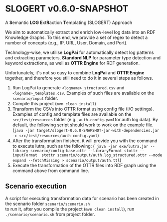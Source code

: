 # SLOGERT v0.6.0-SNAPSHOT 
A **S**emantic **LOG E**xt**R**action **T**emplating (SLOGERT) Approach

We aim to automatically extract and enrich low-level log data into an RDF Knowledge Graphs.
To this end, we provide a set of regex to detect a number of concepts (e.g., IP, URL, User, Domain, and Port).

Technology-wise, we utilise **LogPai** for automatically detect log patterns and extracting parameters, 
**Standord NLP** for parameter type detection and keyword extractions, 
as well as **OTTR Engine** for RDF generation. 

Unfortunately, it's not so easy to combine **LogPai** and **OTTR Engine** together, 
and therefore you still need to do it in several steps as follows.

1) Run LogPai to generate `<logname>_structured.csv` and `<logname>_templates.csv`. 
    Examples of such files are available on the `scenario/input` folder.  
2) Compile this project (`mvn clean install`)
3) Transform the CSVs into OTTR format using config file (I/O settings). 
    Examples of config and template files are available on the `src/test/resources` folder 
    (e.g., `auth-config.yaml`for auth log data).
    By default, the following script should work to work on the example file. 
    (```java -jar target/slogert-0.6.0-SNAPSHOT-jar-with-dependencies.jar -c src/test/resources/auth-config.yaml```)
4) After the transformation finished, it will provide you with the command to execute lutra, such as the following: (```
    java -jar exe/lutra.jar --library scenario/config-base.ottr --libraryFormat stottr --inputFormat 
    stottr scenario/output/auth.log_structured.ottr --mode expand --fetchMissing > scenario/output/auth.ttl```) 
5) Execute the transformation of the OTTR files into RDF graph using the command above from command line.  
        
## Scenario execution 

A script for executing transformation data for scenario has been created in the scenario folder `scenario/scenario.sh`    
to run it, after you compile the project (`mvn clean install`), run `./scenario/scenario.sh` from project folder.

           
